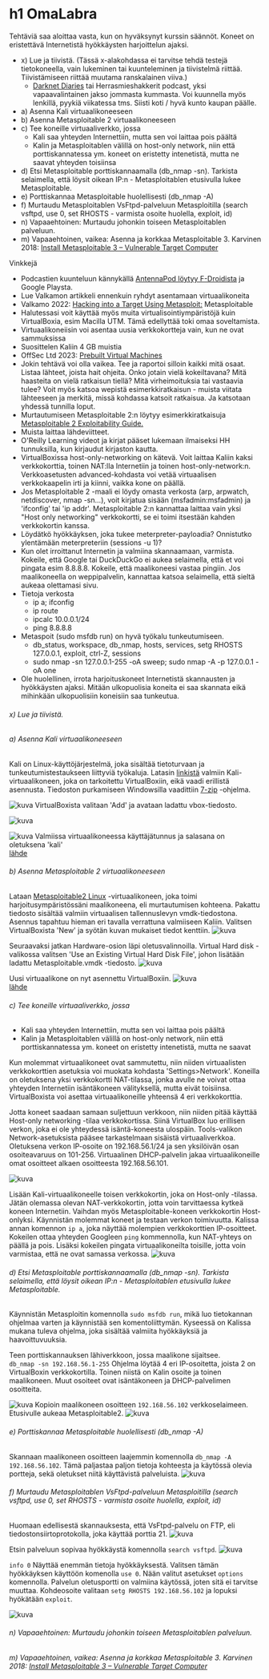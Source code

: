# h1 OmaLabra

Tehtäviä saa aloittaa vasta, kun on hyväksynyt kurssin säännöt. Koneet on eristettävä Internetistä hyökkäysten harjoittelun ajaksi.

+ x) Lue ja tiivistä. (Tässä x-alakohdassa ei tarvitse tehdä testejä tietokoneella, vain lukeminen tai kuunteleminen ja tiivistelmä riittää. Tiivistämiseen riittää muutama ranskalainen viiva.)
  + [Darknet Diaries](https://darknetdiaries.com/) tai Herrasmieshakkerit podcast, yksi vapaavalintainen jakso jommasta kummasta. Voi kuunnella myös lenkillä, pyykiä viikatessa tms. Siisti koti / hyvä kunto kaupan päälle.
+ a) Asenna Kali virtuaalikoneeseen
+ b) Asenna Metasploitable 2 virtuaalikoneeseen
+ c) Tee koneille virtuaaliverkko, jossa
   + Kali saa yhteyden Internettiin, mutta sen voi laittaa pois päältä
   + Kalin ja Metasploitablen välillä on host-only network, niin että porttiskannatessa ym. koneet on eristetty intenetistä, mutta ne saavat yhteyden toisiinsa
+ d) Etsi Metasploitable porttiskannaamalla (db_nmap -sn). Tarkista selaimella, että löysit oikean IP:n - Metasploitablen etusivulla lukee Metasploitable.
+ e) Porttiskannaa Metasploitable huolellisesti (db_nmap -A)
+ f) Murtaudu Metasploitablen VsFtpd-palveluun Metasploitilla (search vsftpd, use 0, set RHOSTS - varmista osoite huolella, exploit, id)
+ n) Vapaaehtoinen: Murtaudu johonkin toiseen Metasploitablen palveluun.
+ m) Vapaaehtoinen, vaikea: Asenna ja korkkaa Metasploitable 3. Karvinen 2018: [Install Metasploitable 3 – Vulnerable Target Computer](https://terokarvinen.com/2018/install-metasploitable-3-vulnerable-target-computer/)

Vinkkejä
+ Podcastien kuunteluun kännykällä [AntennaPod löytyy F-Droidista](https://f-droid.org/en/packages/de.danoeh.antennapod/) ja Google Playsta.
+ Lue Valkamon artikkeli ennenkuin ryhdyt asentamaan virtuaalikoneita
+ Valkamo 2022: [Hacking into a Target Using Metasploit:](https://tuomasvalkamo.com/PenTestCourse/week-2/) Metasploitable
+ Halutessasi voit käyttää myös muita virtualisointiympäristöjä kuin VirtualBoxia, esim Macilla UTM. Tämä edellyttää toki omaa soveltamista.
+ Virtuaalikoneiisin voi asentaa uusia verkkokortteja vain, kun ne ovat sammuksissa
+ Suosittelen Kaliin 4 GB muistia
+ OffSec Ltd 2023: [Prebuilt Virtual Machines](https://tuomasvalkamo.com/PenTestCourse/week-2/)
+ Jokin tehtävä voi olla vaikea. Tee ja raportoi silloin kaikki mitä osaat. Listaa lähteet, joista hait ohjeita. Onko jotain vielä kokeiltavana? Mitä haasteita on vielä ratkaisun tiellä? Mitä virheimoituksia tai vastaavia tulee? Voit myös katsoa wepistä esimerkkiratkaisun - muista viitata lähteeseen ja merkitä, missä kohdassa katsoit ratkaisua. Ja katsotaan yhdessä tunnilla loput.
+ Murtautumiseen Metasploitable 2:n löytyy esimerkkiratkaisuja [Metasploitable 2 Exploitability Guide.](https://docs.rapid7.com/metasploit/metasploitable-2-exploitability-guide)
+ Muista laittaa lähdeviitteet. 
+ O'Reilly Learning videot ja kirjat pääset lukemaan ilmaiseksi HH tunnuksilla, kun kirjaudut kirjaston kautta.
+ VirtualBoxissa host-only-networking on kätevä. Voit laittaa Kaliin kaksi verkkokorttia, toinen NAT:lla Internetiin ja toinen host-only-network:n. Verkkoasetusten advanced-kohdasta voi vetää virtuaalisen verkkokaapelin irti ja kiinni, vaikka kone on päällä.
+ Jos Metasploitable 2 -maali ei löydy omasta verkosta (arp, arpwatch, netdiscover, nmap -sn...), voit kirjatua sisään (msfadmin:msfadmin) ja 'ifconfig' tai 'ip addr'. Metasploitable 2:n kannattaa laittaa vain yksi "Host only networking" verkkokortti, se ei toimi itsestään kahden verkkokortin kanssa.
+ Löydätkö hyökkäyksen, joka tukee meterpreter-payloadia? Onnistutko ylentämään meterpreteriin (sessions -u 1)?
+ Kun olet irroittanut Internetin ja valmiina skannaamaan, varmista. Kokeile, että Google tai DuckDuckGo ei aukea selaimella, että et voi pingata esim 8.8.8.8. Kokeile, että maalikoneesi vastaa pingiin. Jos maalikoneella on weppipalvelin, kannattaa katsoa selaimella, että sieltä aukeaa olettamasi sivu.
+ Tietoja verkosta
  + ip a; ifconfig
  + ip route
  + ipcalc 10.0.0.1/24
  + ping 8.8.8.8
+ Metaspoit (sudo msfdb run) on hyvä työkalu tunkeutumiseen.
  + db_status, workspace, db_nmap, hosts, services, setg RHOSTS 127.0.0.1, exploit, ctrl-Z, sessions
  + sudo nmap -sn 127.0.0.1-255 -oA sweep; sudo nmap -A -p 127.0.0.1 -oA one
+ Ole huolellinen, irrota harjoituskoneet Internetistä skannausten ja hyökkäysten ajaksi. Mitään ulkopuolisia koneita ei saa skannata eikä mihinkään ulkopuolisiin koneisiin saa tunkeutua.

###### x) Lue ja tiivistä.

###### a) Asenna Kali virtuaalikoneeseen

Kali on Linux-käyttöjärjestelmä, joka sisältää tietoturvaan ja tunkeutumistestaukseen liittyviä työkaluja. Latasin [linkistä](https://cdimage.kali.org/kali-2023.1/kali-linux-2023.1-virtualbox-amd64.7z) valmiin Kali-virtuaalikoneen, joka on tarkoitettu VirtualBoxiin, eikä vaadi erillistä asennusta. Tiedoston purkamiseen Windowsilla vaadittiin [7-zip](https://www.7-zip.org/a/7z2201-x64.exe) -ohjelma.

![kuva](https://user-images.githubusercontent.com/103586741/228532671-41b6a9a9-d060-47d8-829b-d38152cf541b.png)
VirtualBoxista valitaan 'Add' ja avataan ladattu vbox-tiedosto.

![kuva](https://user-images.githubusercontent.com/103586741/228538045-f5ac3670-e48c-4136-a8a3-be49cdab4f50.png)

![kuva](https://user-images.githubusercontent.com/103586741/228539261-16ce9ab5-4183-4a37-bcd4-0111330ba28a.png)
Valmiissa virtuaalikoneessa käyttäjätunnus ja salasana on oletuksena 'kali'  
[lähde](https://www.kali.org/docs/virtualization/import-premade-virtualbox/)

###### b) Asenna Metasploitable 2 virtuaalikoneeseen

Lataan [Metasploitable2 Linux](https://sourceforge.net/projects/metasploitable/) -virtuaalikoneen, joka toimi harjoitusympäristössäni maalikoneena, eli murtautumisen kohteena. Pakattu tiedosto sisältää valmiin virtuaalisen tallennuslevyn vmdk-tiedostona. Asennus tapahtuu hieman eri tavalla verrattuna valmiiseen Kaliin. Valitsen VirtualBoxista 'New' ja syötän kuvan mukaiset tiedot kenttiin. 
![kuva](https://user-images.githubusercontent.com/103586741/228551582-c4bde08a-b3f3-4d3f-94ca-d28aec944418.png)

Seuraavaksi jatkan Hardware-osion läpi oletusvalinnoilla. Virtual Hard disk -valikossa valitsen 'Use an Existing Virtual Hard Disk File', johon lisätään ladattu Metasploitable.vmdk -tiedosto. 
![kuva](https://user-images.githubusercontent.com/103586741/228552382-8e3a0d57-7c3f-4772-a5e9-72fb35c1a098.png)

Uusi virtuaalikone on nyt asennettu VirtualBoxiin. 
![kuva](https://user-images.githubusercontent.com/103586741/228565145-9c217f89-6fdd-4381-9094-8929a64ab7af.png)  
[lähde ](https://www.geeksforgeeks.org/how-to-install-metasploitable-2-in-virtualbox/)

###### c) Tee koneille virtuaaliverkko, jossa
+ Kali saa yhteyden Internettiin, mutta sen voi laittaa pois päältä
+ Kalin ja Metasploitablen välillä on host-only network, niin että porttiskannatessa ym. koneet on eristetty intenetistä, mutta ne saavat

Kun molemmat virtuaalikoneet ovat sammutettu, niin niiden virtuaalisten verkkokorttien asetuksia voi muokata kohdasta 'Settings>Network'. Koneilla on oletuksena yksi verkkokortti NAT-tilassa, jonka avulle ne voivat ottaa yhteyden Internetiin isäntäkoneen välityksellä, mutta eivät toisiinsa. VirtualBoxista voi asettaa virtuaalikoneille yhteensä 4 eri verkkokorttia. 

Jotta koneet saadaan samaan suljettuun verkkoon, niin niiden pitää käyttää Host-only networking -tilaa verkkokortissa. Siinä VirtualBox luo erillisen verkon, joka ei ole yhteydessä isäntä-koneesta ulospäin. Tools-valikon Network-asetuksista pääsee tarkastelmaan sisäistä virtuaaliverkkoa. Oletuksena verkon IP-osoite on 192.168.56.1/24 ja sen yksilöivän osan osoiteavaruus on 101-256. Virtuaalinen DHCP-palvelin jakaa virtuaalikoneille omat osoitteet alkaen osoitteesta 192.168.56.101.  

![kuva](https://user-images.githubusercontent.com/103586741/228588977-27d5d34e-13c4-49f1-9437-e307e59581d0.png)

Lisään Kali-virtuaalikoneelle toisen verkkokortin, joka on Host-only -tilassa. Jätän olemassa olevan NAT-verkkokortin, jotta voin tarvittaessa kytkeä koneen Internetiin. Vaihdan myös Metasploitable-koneen verkkokortin Host-onlyksi. Käynnistän molemmat koneet ja testaan verkon toimivuutta. Kalissa annan komennon `ip a`, joka näyttää molempien verkkokorttien IP-osoitteet. Kokeilen ottaa yhteyden Googleen `ping` kommennolla, kun NAT-yhteys on päällä ja pois. Lisäksi kokeilen pingata virtuaalikoneilta toisille, jotta voin varmistaa, että ne ovat samassa verkossa. 
![kuva](https://user-images.githubusercontent.com/103586741/228597462-8c274ba2-c6d8-4a04-ade3-bf37b07a6783.png)


###### d) Etsi Metasploitable porttiskannaamalla (db_nmap -sn). Tarkista selaimella, että löysit oikean IP:n - Metasploitablen etusivulla lukee Metasploitable.

Käynnistän Metasploitin komennolla `sudo msfdb run`, mikä luo tietokannan ohjelmaa varten ja käynnistää sen komentoliittymän. Kyseessä on Kalissa mukana tuleva ohjelma, joka sisältää valmiita hyökkäyksiä ja haavoittuvuuksia.

Teen porttiskannauksen lähiverkkoon, jossa maalikone sijaitsee.  
`db_nmap -sn 192.168.56.1-255` Ohjelma löytää 4 eri IP-osoitetta, joista 2 on VirtualBoxin verkkokortilla. Toinen niistä on Kalin osoite ja toinen maalikoneen. Muut osoiteet ovat isäntäkoneen ja DHCP-palvelimen osoitteita. 

![kuva](https://user-images.githubusercontent.com/103586741/228621482-6bb9bca4-56e1-4c33-a389-645bd0f0d3e1.png)
Kopioin maalikoneen osoitteen `192.168.56.102` verkkoselaimeen. Etusivulle aukeaa Metasploitable2.
![kuva](https://user-images.githubusercontent.com/103586741/228621570-00aa823d-02c5-418b-8bbb-85395613166f.png)

###### e) Porttiskannaa Metasploitable huolellisesti (db_nmap -A)

Skannaan maalikoneen osoitteen laajemmin komennolla `db_nmap -A 192.168.56.102`. Tämä paljastaa paljon tietoja kohteesta ja käytössä olevia portteja, sekä oletukset niitä käyttävistä palveluista. 
![kuva](https://user-images.githubusercontent.com/103586741/228626393-923cdcf8-36aa-4072-bf5f-07bf203af58a.png)

###### f) Murtaudu Metasploitablen VsFtpd-palveluun Metasploitilla (search vsftpd, use 0, set RHOSTS - varmista osoite huolella, exploit, id)

Huomaan edellisestä skannauksesta, että VsFtpd-palvelu on FTP, eli tiedostonsiirtoprotokolla, joka käyttää porttia 21.
![kuva](https://user-images.githubusercontent.com/103586741/228901017-8d179432-36af-4e47-bf65-c7ee84b83a3f.png)

Etsin palveluun sopivaa hyökkäystä komennolla `search vsftpd`. 
![kuva](https://user-images.githubusercontent.com/103586741/228902231-ec1559e4-5792-4abe-8f29-706b51b03498.png)

`info 0` Näyttää enemmän tietoja hyökkäyksestä. Valitsen tämän hyökkäyksen käyttöön komenolla `use 0`. Nään valitut asetukset `options` komennolla. Palvelun oletusportti on valmiina käytössä, joten sitä ei tarvitse muuttaa. Kohdeosoite valitaan `setg RHOSTS 192.168.56.102` ja lopuksi hyökätään `exploit`.

![kuva](https://user-images.githubusercontent.com/103586741/228905973-a006318b-48e4-4697-803a-143b6929af0b.png)



###### n) Vapaaehtoinen: Murtaudu johonkin toiseen Metasploitablen palveluun.
###### m) Vapaaehtoinen, vaikea: Asenna ja korkkaa Metasploitable 3. Karvinen 2018: [Install Metasploitable 3 – Vulnerable Target Computer](https://terokarvinen.com/2018/install-metasploitable-3-vulnerable-target-computer/)
